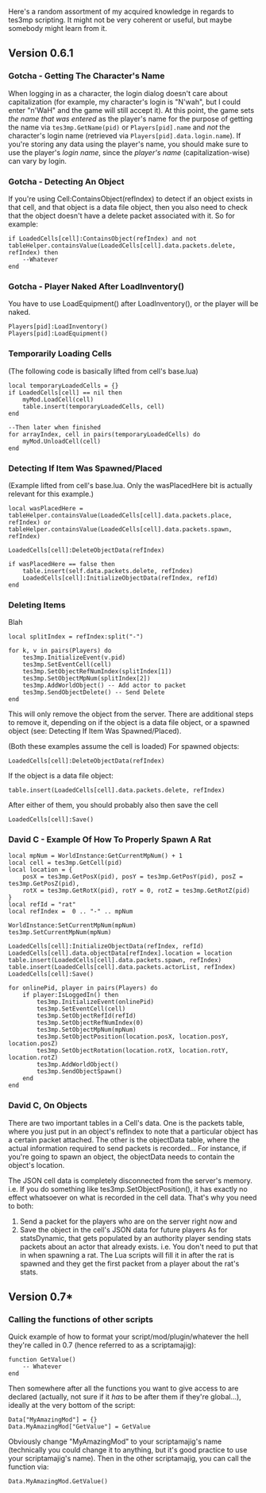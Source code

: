 Here's a random assortment of my acquired knowledge in regards to tes3mp scripting. It might not be very coherent or useful, but maybe somebody might learn from it.

## Version 0.6.1
### Gotcha - Getting The Character's Name
When logging in as a character, the login dialog doesn't care about capitalization (for example, my character's login is "N'wah", but I could enter "n'WaH" and the game will still accept it). At this point, the game sets *the name that was entered* as the player's name for the purpose of getting the name via `tes3mp.GetName(pid)` or `Players[pid].name` and *not* the character's login name (retrieved via `Players[pid].data.login.name`). If you're storing any data using the player's name, you should make sure to use the player's *login name*, since the *player's name* (capitalization-wise) can vary by login.

### Gotcha - Detecting An Object
If you're using Cell:ContainsObject(refIndex) to detect if an object exists in that cell, and that object is a data file object, then you also need to check that the object doesn't have a delete packet associated with it.
So for example:
```
if LoadedCells[cell]:ContainsObject(refIndex) and not tableHelper.containsValue(LoadedCells[cell].data.packets.delete, refIndex) then
	--Whatever
end
```
### Gotcha - Player Naked After LoadInventory()
You have to use LoadEquipment() after LoadInventory(), or the player will be naked.
```
Players[pid]:LoadInventory()
Players[pid]:LoadEquipment()
```

### Temporarily Loading Cells
(The following code is basically lifted from cell's base.lua)
```
local temporaryLoadedCells = {}
if LoadedCells[cell] == nil then
	myMod.LoadCell(cell)
	table.insert(temporaryLoadedCells, cell)
end

--Then later when finished
for arrayIndex, cell in pairs(temporaryLoadedCells) do
	myMod.UnloadCell(cell)
end
```

### Detecting If Item Was Spawned/Placed
(Example lifted from cell's base.lua. Only the wasPlacedHere bit is actually relevant for this example.)
```
local wasPlacedHere = tableHelper.containsValue(LoadedCells[cell].data.packets.place, refIndex) or tableHelper.containsValue(LoadedCells[cell].data.packets.spawn, refIndex)

LoadedCells[cell]:DeleteObjectData(refIndex)

if wasPlacedHere == false then
	table.insert(self.data.packets.delete, refIndex)
	LoadedCells[cell]:InitializeObjectData(refIndex, refId)
end
```
### Deleting Items
Blah
```
local splitIndex = refIndex:split("-")
	
for k, v in pairs(Players) do
	tes3mp.InitializeEvent(v.pid)
	tes3mp.SetEventCell(cell)
	tes3mp.SetObjectRefNumIndex(splitIndex[1])
	tes3mp.SetObjectMpNum(splitIndex[2])
	tes3mp.AddWorldObject() -- Add actor to packet
	tes3mp.SendObjectDelete() -- Send Delete
end
```
This will only remove the object from the server. There are additional steps to remove it, depending on if the object is a data file object, or a spawned object (see: Detecting If Item Was Spawned/Placed).

(Both these examples assume the cell is loaded) For spawned objects:
```
LoadedCells[cell]:DeleteObjectData(refIndex)
```
If the object is a data file object:
```
table.insert(LoadedCells[cell].data.packets.delete, refIndex)
```
After either of them, you should probably also then save the cell
```
LoadedCells[cell]:Save()
```
### David C - Example Of How To Properly Spawn A Rat
```
local mpNum = WorldInstance:GetCurrentMpNum() + 1
local cell = tes3mp.GetCell(pid)
local location = {
	posX = tes3mp.GetPosX(pid), posY = tes3mp.GetPosY(pid), posZ = tes3mp.GetPosZ(pid),
	rotX = tes3mp.GetRotX(pid), rotY = 0, rotZ = tes3mp.GetRotZ(pid)
}
local refId = "rat"
local refIndex =  0 .. "-" .. mpNum

WorldInstance:SetCurrentMpNum(mpNum)
tes3mp.SetCurrentMpNum(mpNum)

LoadedCells[cell]:InitializeObjectData(refIndex, refId)
LoadedCells[cell].data.objectData[refIndex].location = location
table.insert(LoadedCells[cell].data.packets.spawn, refIndex)
table.insert(LoadedCells[cell].data.packets.actorList, refIndex)
LoadedCells[cell]:Save()

for onlinePid, player in pairs(Players) do
	if player:IsLoggedIn() then
		tes3mp.InitializeEvent(onlinePid)
		tes3mp.SetEventCell(cell)
		tes3mp.SetObjectRefId(refId)
		tes3mp.SetObjectRefNumIndex(0)
		tes3mp.SetObjectMpNum(mpNum)
		tes3mp.SetObjectPosition(location.posX, location.posY, location.posZ)
		tes3mp.SetObjectRotation(location.rotX, location.rotY, location.rotZ)
		tes3mp.AddWorldObject()
		tes3mp.SendObjectSpawn()
	end
end
```
### David C, On Objects
There are two important tables in a Cell's data.
One is the packets table, where you just put in an object's refIndex to note that a particular object has a certain packet attached.
The other is the objectData table, where the actual information required to send packets is recorded...
For instance, if you're going to spawn an object, the objectData needs to contain the object's location.

The JSON cell data is completely disconnected from the server's memory.
i.e. If you do something like tes3mp.SetObjectPosition(), it has exactly no effect whatsoever on what is recorded in the cell data.
That's why you need to both:
1) Send a packet for the players who are on the server right now
and
2) Save the object in the cell's JSON data for future players
As for statsDynamic, that gets populated by an authority player sending stats packets about an actor that already exists.
i.e. You don't need to put that in when spawning a rat. The Lua scripts will fill it in after the rat is spawned and they get the first packet from a player about the rat's stats.

## Version 0.7\*
### Calling the functions of other scripts
Quick example of how to format your script/mod/plugin/whatever the hell they're called in 0.7 (hence referred to as a scriptamajig):
```
function GetValue()
	-- Whatever
end
```
Then somewhere after all the functions you want to give access to are declared (actually, not sure if it *has* to be after them if they're global...), ideally at the very bottom of the script: 
```
Data["MyAmazingMod"] = {}
Data.MyAmazingMod["GetValue"] = GetValue
```
Obviously change "MyAmazingMod" to your scriptamajig's name (technically you could change it to anything, but it's good practice to use your scriptamajig's name). Then in the other scriptamajig, you can call the function via:
```
Data.MyAmazingMod.GetValue()
```
